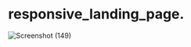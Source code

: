 # responsive_landing_page.
![Screenshot (149)](https://user-images.githubusercontent.com/95944107/146062317-24ef70c5-78d7-411b-aa0d-fa2b0f5ebacd.png)
